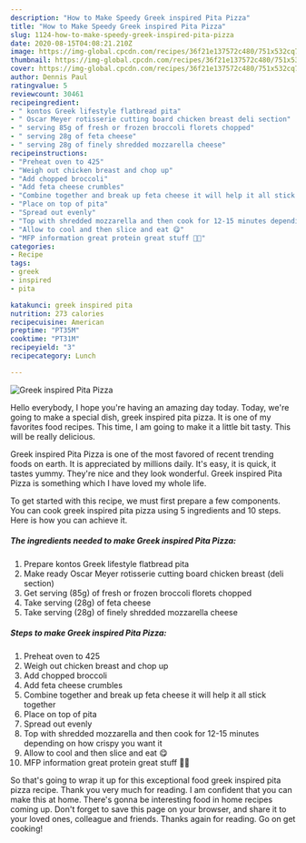 ```yaml
---
description: "How to Make Speedy Greek inspired Pita Pizza"
title: "How to Make Speedy Greek inspired Pita Pizza"
slug: 1124-how-to-make-speedy-greek-inspired-pita-pizza
date: 2020-08-15T04:08:21.210Z
image: https://img-global.cpcdn.com/recipes/36f21e137572c480/751x532cq70/greek-inspired-pita-pizza-recipe-main-photo.jpg
thumbnail: https://img-global.cpcdn.com/recipes/36f21e137572c480/751x532cq70/greek-inspired-pita-pizza-recipe-main-photo.jpg
cover: https://img-global.cpcdn.com/recipes/36f21e137572c480/751x532cq70/greek-inspired-pita-pizza-recipe-main-photo.jpg
author: Dennis Paul
ratingvalue: 5
reviewcount: 30461
recipeingredient:
- " kontos Greek lifestyle flatbread pita"
- " Oscar Meyer rotisserie cutting board chicken breast deli section"
- " serving 85g of fresh or frozen broccoli florets chopped"
- " serving 28g of feta cheese"
- " serving 28g of finely shredded mozzarella cheese"
recipeinstructions:
- "Preheat oven to 425"
- "Weigh out chicken breast and chop up"
- "Add chopped broccoli"
- "Add feta cheese crumbles"
- "Combine together and break up feta cheese it will help it all stick together"
- "Place on top of pita"
- "Spread out evenly"
- "Top with shredded mozzarella and then cook for 12-15 minutes depending on how crispy you want it"
- "Allow to cool and then slice and eat 😋"
- "MFP information great protein great stuff 💪🏻"
categories:
- Recipe
tags:
- greek
- inspired
- pita

katakunci: greek inspired pita 
nutrition: 273 calories
recipecuisine: American
preptime: "PT35M"
cooktime: "PT31M"
recipeyield: "3"
recipecategory: Lunch

---
```



![Greek inspired Pita Pizza](https://img-global.cpcdn.com/recipes/36f21e137572c480/751x532cq70/greek-inspired-pita-pizza-recipe-main-photo.jpg)

Hello everybody, I hope you're having an amazing day today. Today, we're going to make a special dish, greek inspired pita pizza. It is one of my favorites food recipes. This time, I am going to make it a little bit tasty. This will be really delicious.

Greek inspired Pita Pizza is one of the most favored of recent trending foods on earth. It is appreciated by millions daily. It's easy, it is quick, it tastes yummy. They're nice and they look wonderful. Greek inspired Pita Pizza is something which I have loved my whole life.




To get started with this recipe, we must first prepare a few components. You can cook greek inspired pita pizza using 5 ingredients and 10 steps. Here is how you can achieve it.

<!--inarticleads1-->

##### The ingredients needed to make Greek inspired Pita Pizza:

1. Prepare  kontos Greek lifestyle flatbread pita
1. Make ready  Oscar Meyer rotisserie cutting board chicken breast (deli section)
1. Get  serving (85g) of fresh or frozen broccoli florets chopped
1. Take  serving (28g) of feta cheese
1. Take  serving (28g) of finely shredded mozzarella cheese




<!--inarticleads2-->

##### Steps to make Greek inspired Pita Pizza:

1. Preheat oven to 425
1. Weigh out chicken breast and chop up
1. Add chopped broccoli
1. Add feta cheese crumbles
1. Combine together and break up feta cheese it will help it all stick together
1. Place on top of pita
1. Spread out evenly
1. Top with shredded mozzarella and then cook for 12-15 minutes depending on how crispy you want it
1. Allow to cool and then slice and eat 😋
1. MFP information great protein great stuff 💪🏻




So that's going to wrap it up for this exceptional food greek inspired pita pizza recipe. Thank you very much for reading. I am confident that you can make this at home. There's gonna be interesting food in home recipes coming up. Don't forget to save this page on your browser, and share it to your loved ones, colleague and friends. Thanks again for reading. Go on get cooking!
